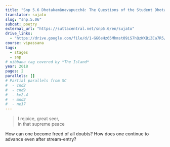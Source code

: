 ```yaml
---
title: "Snp 5.6 Dhotakamāṇavapucchā: The Questions of the Student Dhotaka"
translator: sujato
slug: "snp.5.06"
subcat: poetry
external_url: "https://suttacentral.net/snp5.6/en/sujato"
drive_links:
  - "https://drive.google.com/file/d/1-GG6eHz65Mhmst09iS7hQzWXBiZCa7R5/view?usp=drivesdk"
course: vipassana
tags:
  - stages
  - snp
# nibbana tag covered by *The Island*
year: 2018
pages: 2
parallels: []
# Partial parallels from SC
#  - cnd2
#  - cnd9
#  - kv2.4
#  - mnd2
#  - ne37
---
```


> I rejoice, great seer,  
in that supreme peace

How can one become freed of all doubts?
How does one continue to advance even after stream-entry?
